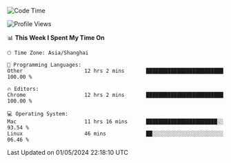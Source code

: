 <!--START_SECTION:waka-->
![Code Time](http://img.shields.io/badge/Code%20Time-2%2C218%20hrs%2029%20mins-blue)

![Profile Views](http://img.shields.io/badge/Profile%20Views-0-blue)

📊 **This Week I Spent My Time On** 

```text
🕑︎ Time Zone: Asia/Shanghai

💬 Programming Languages: 
Other                    12 hrs 2 mins       █████████████████████████   100.00 % 

🔥 Editors: 
Chrome                   12 hrs 2 mins       █████████████████████████   100.00 % 

💻 Operating System: 
Mac                      11 hrs 16 mins      ███████████████████████░░   93.54 % 
Linux                    46 mins             ██░░░░░░░░░░░░░░░░░░░░░░░   06.46 % 
```


 Last Updated on 01/05/2024 22:18:10 UTC
<!--END_SECTION:waka-->